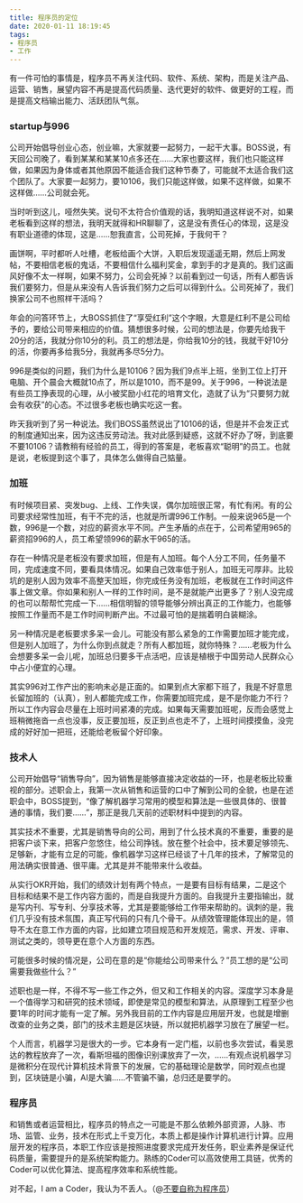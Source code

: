 ```yaml
---
title: 程序员的定位
date: 2020-01-11 18:19:45
tags: 
- 程序员
- 工作
---
```


有一件可怕的事情是，程序员不再关注代码、软件、系统、架构，而是关注产品、运营、销售，展望内容不再是提高代码质量、迭代更好的软件、做更好的工程，而是提高文档输出能力、活跃团队气氛。

### startup与996

公司开始倡导创业心态，创业嘛，大家就要一起努力，一起干大事。BOSS说，有天回公司晚了，看到某某和某某10点多还在……大家也要这样，我们也只能这样做，如果因为身体或者其他原因不能适合我们这种节奏了，可能就不太适合我们这个团队了。大家要一起努力，要10106，我们只能这样做，如果不这样做，如果不这样做……公司就会死。

当时听到这儿，哑然失笑。说句不太符合价值观的话，我明知道这样说不对，如果老板看到这样的想法，我明天就得和HR聊聊了，这是没有责任心的体现，这是没有职业道德的体现，这是……恕我直言，公司死掉，于我何干？

画饼啊，平时都听人吐槽，老板给画个大饼，入职后发现遥遥无期，然后上网发帖，不要相信老板的鬼话，不要相信什么福利奖金，拿到手的才是真的。我们这画风好像不太一样啊，如果不努力，公司会死掉？以前看到过一句话，所有人都告诉我们要努力，但是从来没有人告诉我们努力之后可以得到什么。公司死掉了，我们换家公司不也照样干活吗？

年会的问答环节上，大BOSS抓住了“享受红利”这个字眼，大意是红利不是公司给予的，要给公司带来相应的价值。猜想很多时候，公司的想法是，你要先给我干20分的活，我就分你10分的利。员工的想法是，你给我10分的钱，我就干好10分的活，你要再多给我5分，我就再多尽5分力。

996是类似的问题，我们为什么是10106？因为我们9点半上班，坐到工位上打开电脑、开个晨会大概就10点了，所以是1010，而不是99。关于996，一种说法是有些员工挣表现的心理，从小被奖励小红花的培育文化，造就了认为“只要努力就会有收获”的心态。不过很多老板也确实吃这一套。

昨天我听到了另一种说法。我们BOSS虽然说出了10106的话，但是并不会发正式的制度通知出来，因为这违反劳动法。我对此感到疑惑，这就不好办了呀，到底要不要10106？请教稍有经验的员工，得到的答案是，老板喜欢“聪明”的员工。也就是说，老板提到这个事了，具体怎么做得自己掂量。

### 加班

有时候项目紧、突发bug、上线、工作失误，偶尔加班很正常，有忙有闲。有的公司要求经常性加班，有干不完的活，也就是所谓996工作制。一般来说965是一个数，996是一个数，对应的薪资水平不同。产生矛盾的点在于，公司希望用965的薪资招996的人，员工希望领996的薪水干965的活。

存在一种情况是老板没有要求加班，但是有人加班。每个人分工不同，任务量不同，完成速度不同，要看具体情况。如果自己效率低于别人，加班无可厚非。比较坑的是别人因为效率不高整天加班，你完成任务没有加班，老板就在工作时间这件事上做文章。你如果和别人一样的工作时间，是不是就能产出更多了？别人没完成的也可以帮帮忙完成一下……相信明智的领导能够分辨出真正的工作能力，也能够按照工作量而不是工作时间判断产出。不过最可怕的是揣着明白装糊涂。

另一种情况是老板要求多呆一会儿。可能没有那么紧急的工作需要加班才能完成，但是别人加班了，为什么你到点就走？所有人都加班，就你特殊？……老板为什么会想要多呆一会儿呢，加班总归要多干点活吧，应该是植根于中国劳动人民群众心中占小便宜的心理。

其实996对工作产出的影响未必是正面的。如果到点大家都下班了，我是不好意思长留加班的（认真），别人都能完成工作，你需要加班完成，是不是你能力不行？所以工作内容会尽量在上班时间紧凑的完成。如果每天需要加班呢，反而会感觉上班稍微拖沓一点也没事，反正要加班，反正到点也走不了，上班时间摸摸鱼，没完成的好好加一把班，还能给老板留个好印象。

### 技术人

公司开始倡导“销售导向”，因为销售是能够直接决定收益的一环，也是老板比较重视的部分。述职会上，我第一次从销售和运营的口中了解到公司的全貌，也是在述职会中，BOSS提到，“像了解机器学习常用的模型和算法是一些很具体的、很普通的事情，我们要……”，那正是我几天前的述职材料中提到的内容。

其实技术不重要，尤其是销售导向的公司，用到了什么技术真的不重要，重要的是把客户谈下来，把客户忽悠住，给公司挣钱。放在整个社会中，技术要足够领先、足够新，才能有立足的可能，像机器学习这样已经谈了十几年的技术，了解常见的用法确实很普通、很平庸。尤其是并不能带来什么收益。

从实行OKR开始，我们的绩效计划有两个特点，一是要有目标有结果，二是这个目标和结果不是工作内容方面的，而是自我提升方面的。自我提升主要指输出，就是写内刊、写专利、分享技术等，尤其是要能够给工作带来帮助的。讽刺的是，我们几乎没有技术氛围，真正写代码的只有几个骨干。从绩效管理能体现出的是，领导不太在意工作方面的内容，比如建立项目规范和开发规范，需求、开发、评审、测试之类的，领导更在意个人方面的东西。

可能很多时候的情况是，公司在意的是“你能给公司带来什么？”员工想的是“公司需要我做些什么？”

述职也是一样，不得不写一些工作之外，但又和工作相关的内容。深度学习本身是一个值得学习和研究的技术领域，即使是常见的模型和算法，从原理到工程至少也要1年的时间才能有一定了解。另外我目前的工作内容是应用层开发，也就是增删改查的业务之类，部门的技术主题是区块链，所以就把机器学习放在了展望一栏。

个人而言，机器学习是很大的一步。它本身有一定门槛，以前也多次尝试，看吴恩达的教程放弃了一次，看斯坦福的图像识别课放弃了一次，……有观点说机器学习是微积分在现代计算机技术背景下的发展，它的基础理论是数学，同时观点也提到，区块链是小骗，AI是大骗……不管骗不骗，总归还是要学的。

### 程序员

和销售或者运营相比，程序员的特点之一可能是不那么依赖外部资源，人脉、市场、监管、业务，技术在形式上千变万化，本质上都是操作计算机进行计算。应用层开发的程序员，本职工作应该是按照进度要求完成开发任务，职业素养是保证代码质量，需要提升的是系统架构能力。熟练的Coder可以高效使用工具链，优秀的Coder可以优化算法、提高程序效率和系统性能。

对不起，I am a Coder，我认为不丢人。（@[不要自称为程序员](https://www.ruanyifeng.com/blog/2011/10/dont_call_yourself_a_programmer.html)）
